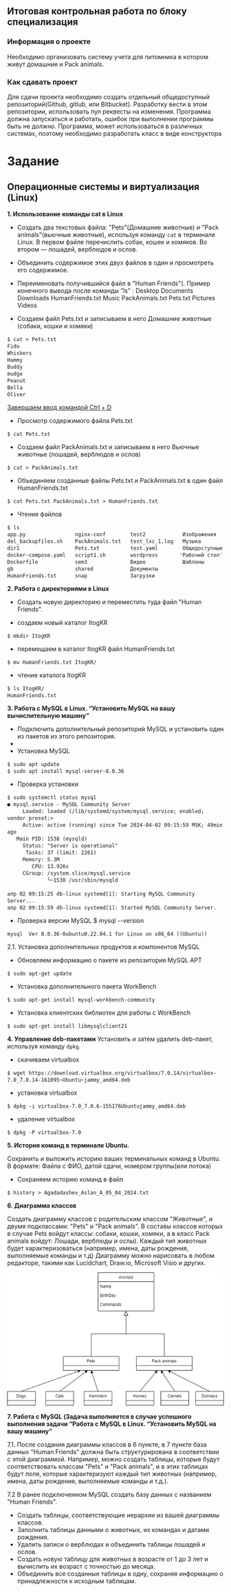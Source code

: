 ## Итоговая контрольная работа по блоку специализация ##


### Информация о проекте ###
Необходимо организовать систему учета для питомника в котором живут 
домашние и Pack animals.


### Как сдавать проект ### 
Для сдачи проекта необходимо создать отдельный общедоступный репозиторий(Github, 
gitlub, или Bitbucket). Разработку вести в этом репозитории, использовать 
пул реквесты на изменения. Программа должна запускаться и работать, 
ошибок при выполнении программы быть не должно. 
Программа, может использоваться в различных системах, поэтому необходимо 
разработать класс в виде конструктора



# Задание #

## Операционные системы и виртуализация (Linux) ##

**1. Использование команды cat в Linux**
    
- Создать два текстовых файла: "Pets"(Домашние животные) и "Pack animals"(вьючные животные), используя команду `cat` в терминале Linux. В первом файле перечислить собак, кошек и хомяков. Во втором — лошадей, верблюдов и ослов.
- Объединить содержимое этих двух файлов в один и просмотреть его содержимое.
- Переименовать получившийся файл в "Human Friends"(.
Пример конечного вывода после команды “ls” :
Desktop Documents Downloads  HumanFriends.txt  Music  PackAnimals.txt  Pets.txt  Pictures  Videos

- Создаем файл Pets.txt и записываем в него Домашние животные (собаки, кошки и хомяки)
```
$ cat > Pets.txt
Fido
Whiskers
Hammy
Buddy
mudge
Peanut
Bella
Oliver
```
<u> Завершаем ввод командой Ctrl + D </u>

- Просмотр содержимого файла Pets.txt
```
$ cat Pets.txt
```
- Создаем файл PackAnimals.txt и записываем в него Вьючные животные (лошадей, верблюдов и ослов)
```  
$ cat > PackAnimals.txt
```
- Объединяем созданные файлы Pets.txt и PackAnimals.txt в один файл HumanFriends.txt
```  
$ cat Pets.txt PackAnimals.txt > HumanFriends.txt
```
- Чтение файлов
```
$ ls
app.py                nginx-conf        test2            Изображения
del_backupfiles.sh    PackAnimals.txt   test_lxc_1.log   Музыка
dir1                  Pets.txt          test.yaml        Общедоступные
docker-compose.yaml   script1.sh        wordpress       'Рабочий стол'
Dockerfile            sem3              Видео            Шаблоны
gb                    shared            Документы
HumanFriends.txt      snap              Загрузки
```

**2. Работа с директориями в Linux**
    
- Создать новую директорию и переместить туда файл "Human Friends".

- создаем новый каталог ItogKR
```
$ mkdir ItogKR
```
- перемещаем в каталог ItogKR файл HumanFriends.txt
```
$ mv HumanFriends.txt ItogKR/
```
- чтение каталога ItogKR
```
$ ls ItogKR/
HumanFriends.txt
```
**3. Работа с MySQL в Linux. “Установить MySQL на вашу вычислительную машину”**
- Подключить дополнительный репозиторий MySQL и установить один из пакетов из этого репозитория.
- 
- Установка MySQL
```
$ sudo apt update
$ sudo apt install mysql-server-8.0.36
```
- Проверка установки
```
$ sudo systemctl status mysql
● mysql.service - MySQL Community Server
     Loaded: loaded (/lib/systemd/system/mysql.service; enabled; vendor preset:>
     Active: active (running) since Tue 2024-04-02 09:15:59 MSK; 49min ago
   Main PID: 1538 (mysqld)
     Status: "Server is operational"
      Tasks: 37 (limit: 2261)
     Memory: 5.3M
        CPU: 13.926s
     CGroup: /system.slice/mysql.service
             └─1538 /usr/sbin/mysqld

апр 02 09:15:25 db-linux systemd[1]: Starting MySQL Community Server...
апр 02 09:15:59 db-linux systemd[1]: Started MySQL Community Server.
```
- Проверка версии MySQL
  $ mysql --version
```
mysql  Ver 8.0.36-0ubuntu0.22.04.1 for Linux on x86_64 ((Ubuntu))
```

2.1. Установка дополнительных продуктов и компонентов MySQL

- Обновляем информацию о пакете из репозитория MySQL APT
```
$ sudo apt-get update
```

- Установка дополнительного пакета WorkBench
```
$ sudo apt-get install mysql-workbench-community
```

- Установка клиентских библиотек для работы с WorkBench
```
$ sudo apt-get install libmysqlclient21
```

**4. Управление deb-пакетами**
Установить и затем удалить deb-пакет, используя команду `dpkg`.
  
- скачиваем virtualbox
```
$ wget https://download.virtualbox.org/virtualbox/7.0.14/virtualbox-7.0_7.0.14-161095~Ubuntu~jammy_amd64.deb
```
- установка virtualbox
```
$ dpkg -i virtualbox-7.0_7.0.6-155176Ubuntujammy_amd64.deb
```
- удаление virtualbox
```
$ dpkg -P virtualbox-7.0
```
**5. История команд в терминале Ubuntu.**

Сохранить и выложить историю ваших терминальных команд в Ubuntu.
В формате: Файла с ФИО, датой сдачи, номером группы(или потока)

- Сохраняем историю команд в файл
```
$ history > Agadadashev_Aslan_A_05_04_2024.txt
```

**6. Диаграмма классов**

Создать диаграмму классов с родительским классом "Животные", и двумя подклассами: "Pets" и "Pack animals".
В составы классов которых в случае Pets войдут классы: собаки, кошки, хомяки, а в класс Pack animals войдут: Лошади, верблюды и ослы).
Каждый тип животных будет характеризоваться (например, имена, даты рождения, выполняемые команды и т.д)
Диаграмму можно нарисовать в любом редакторе, такими как Lucidchart, Draw.io, Microsoft Visio и других.

![диаграмму классов](Animals.png)

**7. Работа с MySQL (Задача выполняется в случае успешного выполнения задачи “Работа с MySQL в Linux.
   “Установить MySQL на вашу машину”**

7.1. После создания диаграммы классов в 6 пункте, в 7 пункте база данных "Human Friends"
должна быть структурирована в соответствии с этой диаграммой. Например, можно создать таблицы,
которые будут соответствовать классам "Pets" и "Pack animals", и в этих таблицах будут поля,
которые характеризуют каждый тип животных (например, имена, даты рождения, выполняемые команды и т.д.).

7.2 В ранее подключенном MySQL создать базу данных с названием "Human Friends".

- Создать таблицы, соответствующие иерархии из вашей диаграммы классов.
- Заполнить таблицы данными о животных, их командах и датами рождения.
- Удалить записи о верблюдах и объединить таблицы лошадей и ослов.
- Создать новую таблицу для животных в возрасте от 1 до 3 лет и вычислить их возраст с точностью до месяца.
- Объединить все созданные таблицы в одну, сохраняя информацию о принадлежности к исходным таблицам.